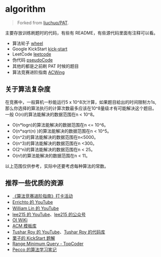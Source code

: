 # algorithm

> Forked from [liuchuo/PAT](https://github.com/liuchuo/PAT).

主要存放训练刷题时的代码，有些有 README，有些源代码里面有注释可以看。

- 算法轮子 [wheel](wheel)
- Google KickStart [kick-start](kick-start)
- LeetCode [leetcode](leetcode)
- 伪代码 [pseudoCode](pseudoCode)
- 其他的都是之前刷 PAT 时候的题目
- 算法竞赛进阶指南 [ACWing](acwing)

## 关于算法复杂度

在竞赛中，一般算机一秒能运行5 x 10^8次汁算，如果题目給出的时间限制カ1s,那么你选择的算法执行的计算次数最多应该在10^8量级オ有可能解决这个题目。一般 O(n)的算法能解决的数据范围在n < 10^8。

- O(n*logn)的算法能解决的数据范围在n <= 10^6。
- O(n*sqrt(n) )的算法能解决的数据范围在n < 10^5。
- O(n^2)的算法能解决的数据范围在n<5000。
- O(n^3)的算法能解决的数据范围在n <300。
- O(2^n)的算法能解决的数据范围在n < 25。
- O(n!)的算法能解决的数据范围在n < 11。

以上范围仅供参考，实际中还要考虑每种算法的常数。

## 推荐一些优质的资源

- [《算法竞赛进阶指南》打卡活动](https://www.acwing.com/activity/content/introduction/6/)
- [Errichto 的 YouTube](https://www.youtube.com/channel/UCBr_Fu6q9iHYQCh13jmpbrg)
- [William Lin 的 YouTube](https://www.youtube.com/channel/UCKuDLsO0Wwef53qdHPjbU2Q)
- [lee215 的 YouTube](https://www.youtube.com/channel/UCUBt1TDQTl1atYsscVoUzoQ)、[lee215 的公众号](https://mp.weixin.qq.com/s/5tcPvmaga1ia31lYqYbNYA)
- [OI WiKi](https://github.com/OI-wiki/OI-wiki)
- [ACM 模板库](https://github.com/F0RE1GNERS/template)
- [Tushar Roy 的 YouTube](https://www.youtube.com/user/tusharroy2525)、[Tushar Roy 的代码库](https://github.com/mission-peace/interview)
- [栗子的 KickStart 题解](https://github.com/lzy960601/Google_Coding_Competitions)
- [Range Minimum Query - TopCoder](https://www.topcoder.com/community/competitive-programming/tutorials/range-minimum-query-and-lowest-common-ancestor/)
- [Pecco 的算法学习笔记](https://www.zhihu.com/column/c_1182444932760125440)
